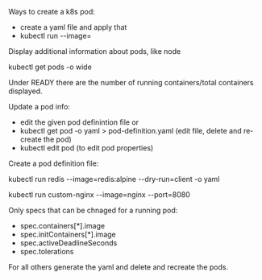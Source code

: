 Ways to create a k8s pod:
- create a yaml file and apply that
- kubectl run <podname> --image=<image>

Display additional information about pods, like node

  kubectl get pods -o wide

Under READY there are the number of running containers/total containers displayed.

Update a pod info:
- edit the given pod definintion file or
- kubectl get pod <pod-name> -o yaml > pod-definition.yaml (edit file, delete and re-create the pod)
- kubectl edit pod <podname> (to edit pod properties)

Create a pod definition file:

  kubectl run redis --image=redis:alpine --dry-run=client -o yaml

  kubectl run custom-nginx --image=nginx --port=8080

Only specs that can be chnaged for a running pod:
- spec.containers[*].image
- spec.initContainers[*].image
- spec.activeDeadlineSeconds
- spec.tolerations

For all others generate the yaml and delete and recreate the pods.

